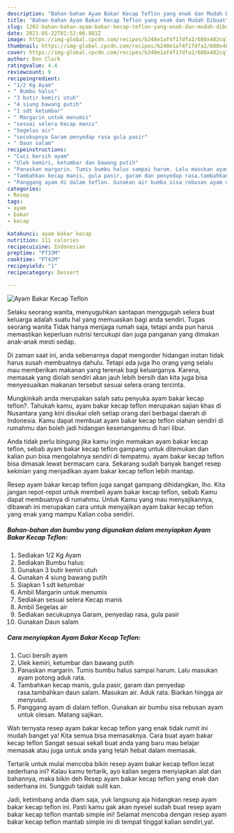 ```yaml
---
description: "Bahan-bahan Ayam Bakar Kecap Teflon yang enak dan Mudah Dibuat"
title: "Bahan-bahan Ayam Bakar Kecap Teflon yang enak dan Mudah Dibuat"
slug: 1202-bahan-bahan-ayam-bakar-kecap-teflon-yang-enak-dan-mudah-dibuat
date: 2021-05-22T01:52:06.881Z
image: https://img-global.cpcdn.com/recipes/b248e1af4f17dfa2/680x482cq70/ayam-bakar-kecap-teflon-foto-resep-utama.jpg
thumbnail: https://img-global.cpcdn.com/recipes/b248e1af4f17dfa2/680x482cq70/ayam-bakar-kecap-teflon-foto-resep-utama.jpg
cover: https://img-global.cpcdn.com/recipes/b248e1af4f17dfa2/680x482cq70/ayam-bakar-kecap-teflon-foto-resep-utama.jpg
author: Don Clark
ratingvalue: 4.4
reviewcount: 9
recipeingredient:
- "1/2 Kg Ayam"
- " Bumbu halus"
- "3 butir kemiri utuh"
- "4 siung bawang putih"
- "1 sdt ketumbar"
- " Margarin untuk menumis"
- "sesuai selera Kecap manis"
- "Segelas air"
- "secukupnya Garam penyedap rasa gula pasir"
- " Daun salam"
recipeinstructions:
- "Cuci bersih ayam"
- "Ulek kemiri, ketumbar dan bawang putih"
- "Panaskan margarin. Tumis bumbu halus sampai harum. Lalu masukan ayam potong aduk rata."
- "Tambahkan kecap manis, gula pasir, garam dan penyedap rasa.tambahkan daun salam. Masukan air. Aduk rata. Biarkan hingga air menyusut."
- "Panggang ayam di dalam teflon. Gunakan air bumbu sisa rebusan ayam untuk olesan. Matang sajikan."
categories:
- Resep
tags:
- ayam
- bakar
- kecap

katakunci: ayam bakar kecap 
nutrition: 111 calories
recipecuisine: Indonesian
preptime: "PT33M"
cooktime: "PT42M"
recipeyield: "1"
recipecategory: Dessert

---
```



![Ayam Bakar Kecap Teflon](https://img-global.cpcdn.com/recipes/b248e1af4f17dfa2/680x482cq70/ayam-bakar-kecap-teflon-foto-resep-utama.jpg)

Selaku seorang wanita, menyuguhkan santapan menggugah selera buat keluarga adalah suatu hal yang memuaskan bagi anda sendiri. Tugas seorang  wanita Tidak hanya menjaga rumah saja, tetapi anda pun harus memastikan keperluan nutrisi tercukupi dan juga panganan yang dimakan anak-anak mesti sedap.

Di zaman  saat ini, anda sebenarnya dapat mengorder hidangan instan tidak harus susah membuatnya dahulu. Tetapi ada juga lho orang yang selalu mau memberikan makanan yang terenak bagi keluarganya. Karena, memasak yang diolah sendiri akan jauh lebih bersih dan kita juga bisa menyesuaikan makanan tersebut sesuai selera orang tercinta. 



Mungkinkah anda merupakan salah satu penyuka ayam bakar kecap teflon?. Tahukah kamu, ayam bakar kecap teflon merupakan sajian khas di Nusantara yang kini disukai oleh setiap orang dari berbagai daerah di Indonesia. Kamu dapat membuat ayam bakar kecap teflon olahan sendiri di rumahmu dan boleh jadi hidangan kesenanganmu di hari libur.

Anda tidak perlu bingung jika kamu ingin memakan ayam bakar kecap teflon, sebab ayam bakar kecap teflon gampang untuk ditemukan dan kalian pun bisa mengolahnya sendiri di tempatmu. ayam bakar kecap teflon bisa dimasak lewat bermacam cara. Sekarang sudah banyak banget resep kekinian yang menjadikan ayam bakar kecap teflon lebih mantap.

Resep ayam bakar kecap teflon juga sangat gampang dihidangkan, lho. Kita jangan repot-repot untuk membeli ayam bakar kecap teflon, sebab Kamu dapat membuatnya di rumahmu. Untuk Kamu yang mau menyajikannya, dibawah ini merupakan cara untuk menyajikan ayam bakar kecap teflon yang enak yang mampu Kalian coba sendiri.

<!--inarticleads1-->

##### Bahan-bahan dan bumbu yang digunakan dalam menyiapkan Ayam Bakar Kecap Teflon:

1. Sediakan 1/2 Kg Ayam
1. Sediakan  Bumbu halus:
1. Gunakan 3 butir kemiri utuh
1. Gunakan 4 siung bawang putih
1. Siapkan 1 sdt ketumbar
1. Ambil  Margarin untuk menumis
1. Sediakan sesuai selera Kecap manis
1. Ambil Segelas air
1. Sediakan secukupnya Garam, penyedap rasa, gula pasir
1. Gunakan  Daun salam




<!--inarticleads2-->

##### Cara menyiapkan Ayam Bakar Kecap Teflon:

1. Cuci bersih ayam
1. Ulek kemiri, ketumbar dan bawang putih
1. Panaskan margarin. Tumis bumbu halus sampai harum. Lalu masukan ayam potong aduk rata.
1. Tambahkan kecap manis, gula pasir, garam dan penyedap rasa.tambahkan daun salam. Masukan air. Aduk rata. Biarkan hingga air menyusut.
1. Panggang ayam di dalam teflon. Gunakan air bumbu sisa rebusan ayam untuk olesan. Matang sajikan.




Wah ternyata resep ayam bakar kecap teflon yang enak tidak rumit ini mudah banget ya! Kita semua bisa memasaknya. Cara buat ayam bakar kecap teflon Sangat sesuai sekali buat anda yang baru mau belajar memasak atau juga untuk anda yang telah hebat dalam memasak.

Tertarik untuk mulai mencoba bikin resep ayam bakar kecap teflon lezat sederhana ini? Kalau kamu tertarik, ayo kalian segera menyiapkan alat dan bahannya, maka bikin deh Resep ayam bakar kecap teflon yang enak dan sederhana ini. Sungguh taidak sulit kan. 

Jadi, ketimbang anda diam saja, yuk langsung aja hidangkan resep ayam bakar kecap teflon ini. Pasti kamu gak akan nyesel sudah buat resep ayam bakar kecap teflon mantab simple ini! Selamat mencoba dengan resep ayam bakar kecap teflon mantab simple ini di tempat tinggal kalian sendiri,ya!.

